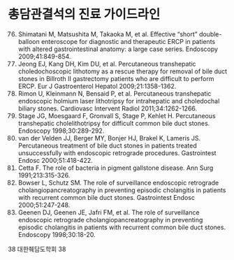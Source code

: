 # 총담관결석의 진료 가이드라인

76. Shimatani M, Matsushita M, Takaoka M, et al. Effective “short” double-balloon enteroscope for diagnostic and therapeutic ERCP in patients with altered gastrointestinal anatomy: a large case series. Endoscopy 2009;41:849-854.
77. Jeong EJ, Kang DH, Kim DU, et al. Percutaneous transhepatic choledochoscopic lithotomy as a rescue therapy for removal of bile duct stones in Billroth II gastrectomy patients who are difficult to perform ERCP. Eur J Gastroenterol Hepatol 2009;21:1358-1362.
78. Rimon U, Kleinmann N, Bensaid P, et al. Percutaneous transhepatic endoscopic holmium laser lithotripsy for intrahepatic and choledochal biliary stones. Cardiovasc Intervent Radiol 2011;34:1262-1266.
79. Stage JG, Moesgaard F, Gronvall S, Stage P, Kehlet H. Percutaneous transhepatic cholelithotripsy for difficult common bile duct stones. Endoscopy 1998;30:289-292.
80. van der Velden JJ, Berger MY, Bonjer HJ, Brakel K, Lameris JS. Percutaneous treatment of bile duct stones in patients treated unsuccessfully with endoscopic retrograde procedures. Gastrointest Endosc 2000;51:418-422.
81. Cetta F. The role of bacteria in pigment gallstone disease. Ann Surg 1991;213:315-326.
82. Bowser L, Schutz SM. The role of surveillance endoscopic retrograde cholangiopancreatography in preventing episodic cholangitis in patients with recurrent common bile duct stones. Gastrointest Endosc 2000;51:247-248.
83. Geenen DJ, Geenen JE, Jafri FM, et al. The role of surveillance endoscopic retrograde cholangiopancreatography in preventing episodic cholangitis in patients with recurrent common bile duct stones. Endoscopy 1998;30:18-20.

38 대한췌담도학회
<PAGE>38